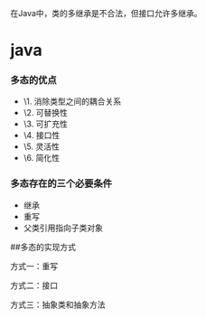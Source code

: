 在Java中，类的多继承是不合法，但接口允许多继承。

# java



### 多态的优点

- \1. 消除类型之间的耦合关系
- \2. 可替换性
- \3. 可扩充性
- \4. 接口性
- \5. 灵活性
- \6. 简化性



### 多态存在的三个必要条件

- 继承
- 重写
- 父类引用指向子类对象

##多态的实现方式

方式一：重写

方式二：接口

方式三：抽象类和抽象方法